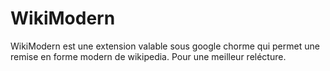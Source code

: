 # WikiModern
WikiModern est une extension valable sous google chorme qui permet une remise en forme modern de wikipedia.
Pour une meilleur relécture.
